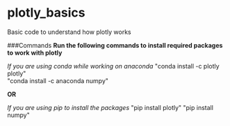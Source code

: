 # plotly_basics
Basic code to understand how plotly works

###Commands
**Run the following commands to install required packages to work with plotly**

*If you are using conda while working on anaconda*
"conda install -c plotly plotly"  
"conda install -c anaconda numpy"

**OR**

*If you are using pip to install the packages*
"pip install plotly"
"pip install numpy"
